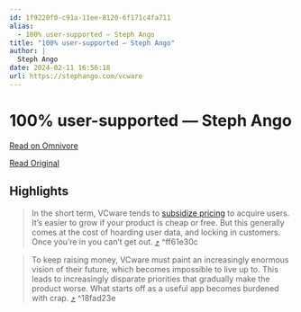 ```yaml
---
id: 1f9220f0-c91a-11ee-8120-6f171c4fa711
alias:
  - 100% user-supported — Steph Ango
title: "100% user-supported — Steph Ango"
author: |
  Steph Ango
date: 2024-02-11 16:56:18
url: https://stephango.com/vcware
---
```


# 100% user-supported — Steph Ango

[Read on Omnivore](https://omnivore.app/me/100-user-supported-steph-ango-18d99ce566a)

[Read Original](https://stephango.com/vcware)

## Highlights

> In the short term, VCware tends to [subsidize pricing](https://stephango.com/quality-software) to acquire users. It’s easier to grow if your product is cheap or free. But this generally comes at the cost of hoarding user data, and locking in customers. Once you’re in you can’t get out. [⤴️](https://omnivore.app/me/100-user-supported-steph-ango-18d99ce566a#ff61e30c-99e4-4fa3-8374-f23e26b2277b)  ^ff61e30c

> To keep raising money, VCware must paint an increasingly enormous vision of their future, which becomes impossible to live up to. This leads to increasingly disparate priorities that gradually make the product worse. What starts off as a useful app becomes burdened with crap. [⤴️](https://omnivore.app/me/100-user-supported-steph-ango-18d99ce566a#18fad23e-67ca-4714-adae-a4f567042a00)  ^18fad23e

